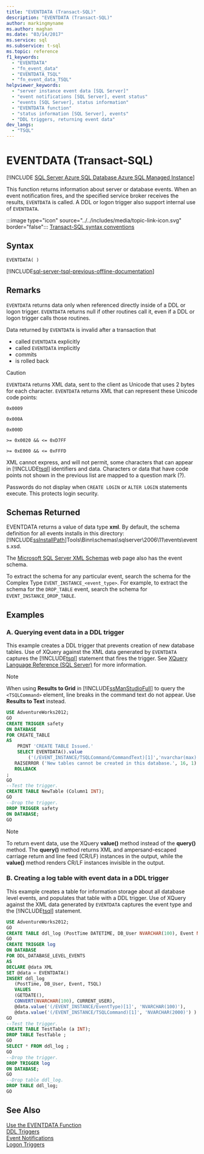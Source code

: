 ```yaml
---
title: "EVENTDATA (Transact-SQL)"
description: "EVENTDATA (Transact-SQL)"
author: markingmyname
ms.author: maghan
ms.date: "03/14/2017"
ms.service: sql
ms.subservice: t-sql
ms.topic: reference
f1_keywords:
  - "EVENTDATA"
  - "fn_event_data"
  - "EVENTDATA_TSQL"
  - "fn_event_data_TSQL"
helpviewer_keywords:
  - "server instance event data [SQL Server]"
  - "event notifications [SQL Server], event status"
  - "events [SQL Server], status information"
  - "EVENTDATA function"
  - "status information [SQL Server], events"
  - "DDL triggers, returning event data"
dev_langs:
  - "TSQL"
---
```

# EVENTDATA (Transact-SQL)
[!INCLUDE [SQL Server Azure SQL Database Azure SQL Managed Instance](../../includes/applies-to-version/sql-asdb-asdbmi.md)]

This function returns information about server or database events. When an event notification fires, and the specified service broker receives the results, `EVENTDATA` is called. A DDL or logon trigger also support internal use of `EVENTDATA`.  
  
 :::image type="icon" source="../../includes/media/topic-link-icon.svg" border="false"::: [Transact-SQL syntax conventions](../../t-sql/language-elements/transact-sql-syntax-conventions-transact-sql.md)  
  
## Syntax  
  
```syntaxsql
EVENTDATA( )
```

[!INCLUDE[sql-server-tsql-previous-offline-documentation](../../includes/sql-server-tsql-previous-offline-documentation.md)]

## Remarks  
`EVENTDATA` returns data only when referenced directly inside of a DDL or logon trigger. `EVENTDATA` returns null if other routines call it, even if a DDL or logon trigger calls those routines.
  
Data returned by `EVENTDATA` is invalid after a transaction that

+ called `EVENTDATA` explicitly
+ called `EVENTDATA` implicitly
+ commits
+ is rolled back  
  
> [!CAUTION]  
>  `EVENTDATA` returns XML data, sent to the client as Unicode that uses 2 bytes for each character. `EVENTDATA` returns XML that can represent these Unicode code points:  
>   
>  `0x0009`  
>   
>  `0x000A`  
>   
>  `0x000D`  
>   
>  `>= 0x0020 && <= 0xD7FF`  
>   
>  `>= 0xE000 && <= 0xFFFD`  
>   
>  XML cannot express, and will not permit, some characters that can appear in [!INCLUDE[tsql](../../includes/tsql-md.md)] identifiers and data. Characters or data that have code points not shown in the previous list are mapped to a question mark (?).  
  
Passwords do not display when `CREATE LOGIN` or `ALTER LOGIN` statements execute. This protects login security.  
  
## Schemas Returned  
EVENTDATA returns a value of data type **xml**. By default, the schema definition for all events installs in this directory: [!INCLUDE[ssInstallPath](../../includes/ssinstallpath-md.md)]Tools\Binn\schemas\sqlserver\2006\11\events\events.xsd.  
  
The [Microsoft SQL Server XML Schemas](https://go.microsoft.com/fwlink/?LinkID=31850) web page also has the event schema.  
  
To extract the schema for any particular event, search the schema for the Complex Type `EVENT_INSTANCE_<event_type>`. For example, to extract the schema for the `DROP_TABLE` event, search the schema for `EVENT_INSTANCE_DROP_TABLE`.  
  
## Examples  
  
### A. Querying event data in a DDL trigger  
This example creates a DDL trigger that prevents creation of new database tables. Use of XQuery against the XML data generated by `EVENTDATA` captures the [!INCLUDE[tsql](../../includes/tsql-md.md)] statement that fires the trigger. See [XQuery Language Reference &#40;SQL Server&#41;](../../xquery/xquery-language-reference-sql-server.md) for more information.  
  
> [!NOTE]  
>  When using **Results to Grid** in [!INCLUDE[ssManStudioFull](../../includes/ssmanstudiofull-md.md)] to query the `<TSQLCommand>` element, line breaks in the command text do not appear. Use **Results to Text** instead.  
  
```sql  
USE AdventureWorks2012;  
GO  
CREATE TRIGGER safety   
ON DATABASE   
FOR CREATE_TABLE   
AS   
    PRINT 'CREATE TABLE Issued.'  
    SELECT EVENTDATA().value  
        ('(/EVENT_INSTANCE/TSQLCommand/CommandText)[1]','nvarchar(max)')  
   RAISERROR ('New tables cannot be created in this database.', 16, 1)   
   ROLLBACK  
;  
GO  
--Test the trigger.  
CREATE TABLE NewTable (Column1 INT);  
GO  
--Drop the trigger.  
DROP TRIGGER safety  
ON DATABASE;  
GO  
```  
  
> [!NOTE]  
>  To return event data, use the XQuery **value()** method instead of the **query()** method. The **query()** method returns XML and ampersand-escaped carriage return and line feed (CR/LF) instances in the output, while the **value()** method renders CR/LF instances invisible in the output.  
  
### B. Creating a log table with event data in a DDL trigger  
This example creates a table for information storage about all database level events, and populates that table with a DDL trigger. Use of XQuery against the XML data generated by `EVENTDATA` captures the event type and the [!INCLUDE[tsql](../../includes/tsql-md.md)] statement.  
  
```sql 
USE AdventureWorks2012;  
GO  
CREATE TABLE ddl_log (PostTime DATETIME, DB_User NVARCHAR(100), Event NVARCHAR(100), TSQL NVARCHAR(2000));  
GO  
CREATE TRIGGER log   
ON DATABASE   
FOR DDL_DATABASE_LEVEL_EVENTS   
AS  
DECLARE @data XML  
SET @data = EVENTDATA()  
INSERT ddl_log   
   (PostTime, DB_User, Event, TSQL)   
   VALUES   
   (GETDATE(),   
   CONVERT(NVARCHAR(100), CURRENT_USER),   
   @data.value('(/EVENT_INSTANCE/EventType)[1]', 'NVARCHAR(100)'),   
   @data.value('(/EVENT_INSTANCE/TSQLCommand)[1]', 'NVARCHAR(2000)') ) ;  
GO  
--Test the trigger.  
CREATE TABLE TestTable (a INT);  
DROP TABLE TestTable ;  
GO  
SELECT * FROM ddl_log ;  
GO  
--Drop the trigger.  
DROP TRIGGER log  
ON DATABASE;  
GO  
--Drop table ddl_log.  
DROP TABLE ddl_log;  
GO  
```  
  
## See Also  
 [Use the EVENTDATA Function](../../relational-databases/triggers/use-the-eventdata-function.md)   
 [DDL Triggers](../../relational-databases/triggers/ddl-triggers.md)   
 [Event Notifications](../../relational-databases/service-broker/event-notifications.md)   
 [Logon Triggers](../../relational-databases/triggers/logon-triggers.md)  
  
  
